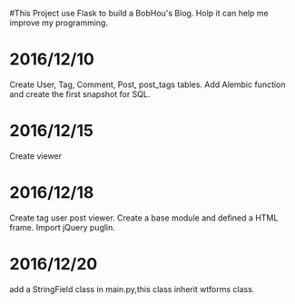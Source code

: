 #This Project use Flask to build a BobHou's Blog. Holp it can help me improve my programming.

2016/12/10
===============================================================================================
Create User, Tag, Comment, Post, post_tags tables.
Add Alembic function and create the first snapshot for SQL.

2016/12/15
===============================================================================================
Create viewer

2016/12/18
===============================================================================================
Create tag user post viewer.
Create a base module and defined a HTML frame.
Import jQuery puglin.

2016/12/20
===============================================================================================
add a StringField class in main.py,this class inherit wtforms class.
